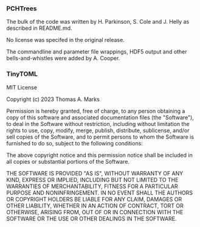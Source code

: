 
### PCHTrees

The bulk of the code was written by H. Parkinson, S. Cole and J. Helly as described in README.md.

No license was specifed in the original release.

The commandline and parameter file wrappings, HDF5 output and other bells-and-whistles were added by A. Cooper.

### TinyTOML

MIT License

Copyright (c) 2023 Thomas A. Marks

Permission is hereby granted, free of charge, to any person obtaining a copy of this software and associated documentation files (the "Software"), to deal in the Software without restriction, including without limitation the rights to use, copy, modify, merge, publish, distribute, sublicense, and/or sell copies of the Software, and to permit persons to whom the Software is furnished to do so, subject to the following conditions:

The above copyright notice and this permission notice shall be included in all copies or substantial portions of the Software.

THE SOFTWARE IS PROVIDED "AS IS", WITHOUT WARRANTY OF ANY KIND, EXPRESS OR IMPLIED, INCLUDING BUT NOT LIMITED TO THE WARRANTIES OF MERCHANTABILITY, FITNESS FOR A PARTICULAR PURPOSE AND NONINFRINGEMENT. IN NO EVENT SHALL THE AUTHORS OR COPYRIGHT HOLDERS BE LIABLE FOR ANY CLAIM, DAMAGES OR OTHER LIABILITY, WHETHER IN AN ACTION OF CONTRACT, TORT OR OTHERWISE, ARISING FROM, OUT OF OR IN CONNECTION WITH THE SOFTWARE OR THE USE OR OTHER DEALINGS IN THE SOFTWARE.
